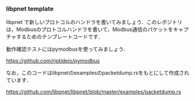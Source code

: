 ### libpnet template

libpnet で新しいプロトコルのハンドラを書いてみましょう．このレポジトリは，Modbusのプロトコルハンドラを書いて，Modbus通信のパケットをキャプチャするためのテンプレートコードです．

動作確認テストにはpymodbusを使ってみましょう．

https://github.com/riptideio/pymodbus

なお，このコードはlibpnetのexamplesのpacketdump.rsをもとにして作成されています．

https://github.com/libpnet/libpnet/blob/master/examples/packetdump.rs
